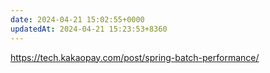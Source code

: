 ```yaml
---
date: 2024-04-21 15:02:55+0000
updatedAt: 2024-04-21 15:23:53+8360
---
```

https://tech.kakaopay.com/post/spring-batch-performance/